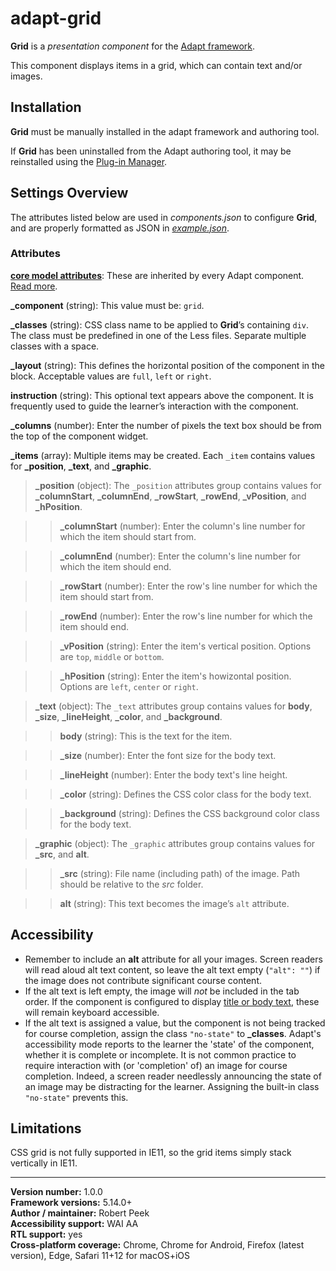 # adapt-grid  

**Grid** is a *presentation component* for the [Adapt framework](https://github.com/adaptlearning/adapt_framework).  

This component displays items in a grid, which can contain text and/or images.  

## Installation

**Grid** must be manually installed in the adapt framework and authoring tool.

If **Grid** has been uninstalled from the Adapt authoring tool, it may be reinstalled using the [Plug-in Manager](https://github.com/RobertPeek/adapt_authoring/wiki/Plugin-Manager).  

## Settings Overview

The attributes listed below are used in *components.json* to configure **Grid**, and are properly formatted as JSON in [*example.json*](https://github.com/RobertPeek/adapt-grid/blob/master/example.json).

### Attributes

[**core model attributes**](https://github.com/adaptlearning/adapt_framework/wiki/Core-model-attributes): These are inherited by every Adapt component. [Read more](https://github.com/adaptlearning/adapt_framework/wiki/Core-model-attributes).

**_component** (string): This value must be: `grid`.

**_classes** (string): CSS class name to be applied to **Grid**’s containing `div`. The class must be predefined in one of the Less files. Separate multiple classes with a space.

**_layout** (string): This defines the horizontal position of the component in the block. Acceptable values are `full`, `left` or `right`.  

**instruction** (string): This optional text appears above the component. It is frequently used to guide the learner’s interaction with the component.  

**_columns** (number): Enter the number of pixels the text box should be from the top of the component widget.  

**_items** (array): Multiple items may be created. Each `_item` contains values for **_position**, **_text**, and **_graphic**.  

>**_position** (object): The `_position` attributes group contains values for **_columnStart**, **_columnEnd**, **_rowStart**, **_rowEnd**, **_vPosition**, and **_hPosition**.  

>>**_columnStart** (number): Enter the column's line number for which the item should start from.  

>>**_columnEnd** (number): Enter the column's line number for which the item should end.  

>>**_rowStart** (number): Enter the row's line number for which the item should start from.  

>>**_rowEnd** (number): Enter the row's line number for which the item should end.  

>>**_vPosition** (string): Enter the item's vertical position. Options are `top`, `middle` or `bottom`.  

>>**_hPosition** (string): Enter the item's howizontal position. Options are `left`, `center` or `right`.  

>**_text** (object): The `_text` attributes group contains values for **body**, **_size**, **_lineHeight**, **_color**, and **_background**.  

>>**body** (string): This is the text for the item.  

>>**_size** (number): Enter the font size for the body text.  

>>**_lineHeight** (number): Enter the body text's line height.  

>>**_color** (string): Defines the CSS color class for the body text.  

>>**_background** (string): Defines the CSS background color class for the body text.  

>**_graphic** (object): The `_graphic` attributes group contains values for **_src**, and **alt**.

>>**_src** (string): File name (including path) of the image. Path should be relative to the *src* folder.  

>>**alt** (string): This text becomes the image’s `alt` attribute.  

## Accessibility
+ Remember to include an **alt** attribute for all your images. Screen readers will read aloud alt text content, so leave the alt text empty (`"alt": ""`) if the image does not contribute significant course content.  
+ If the alt text is left empty, the image will *not* be included in the tab order. If the component is configured to display [title or body text]((https://github.com/adaptlearning/adapt_framework/wiki/Core-model-attributes)), these will remain keyboard accessible.  
+ If the alt text is assigned a value, but the component is not being tracked for course completion, assign the class `"no-state"` to **_classes**. Adapt's accessibility mode reports to the learner the 'state' of the component, whether it is complete or incomplete. It is not common practice to require interaction with (or 'completion' of) an image for course completion. Indeed, a screen reader needlessly announcing the state of an image may be distracting for the learner. Assigning the built-in class `"no-state"` prevents this.  

## Limitations

CSS grid is not fully supported in IE11, so the grid items simply stack vertically in IE11.

----------------------------
**Version number:**  1.0.0  
**Framework versions:** 5.14.0+  
**Author / maintainer:** Robert Peek  
**Accessibility support:** WAI AA   
**RTL support:** yes  
**Cross-platform coverage:** Chrome, Chrome for Android, Firefox (latest version), Edge, Safari 11+12 for macOS+iOS  
